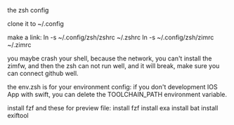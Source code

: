 the zsh config

clone it to ~/.config

make a link:
ln -s ~/.config/zsh/zshrc ~/.zshrc
ln -s ~/.config/zsh/zimrc ~/.zimrc

you maybe crash your shell, because the network, you can't install the zimfw,
and then the zsh can not run well, and it will break, make sure you can connect github well.

the env.zsh is for your environment config:
if you don't development IOS App with swift, you can delete the TOOLCHAIN_PATH environment variable.

install fzf and these for preview file:
install fzf
install exa
install bat
install exiftool
